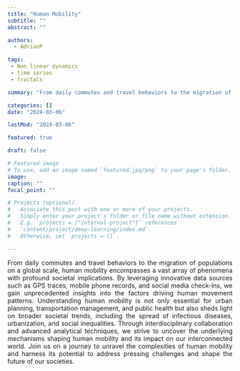 ```yaml
---
title: "Human Mobility"
subtitle: ""
abstract: ""

authors:
  - AdrianP

tags:
 - Non linear dynamics
 - time series
 - fractals

summary: "From daily commutes and travel behaviors to the migration of populations on a global scale, human mobility encompasses a vast array of phenomena with profound societal implications. By leveraging innovative data sources such as GPS traces, mobile phone records, and social media check-ins, we gain unprecedented insights into the factors driving human movement patterns. Understanding human mobility is not only essential for urban planning, transportation management, and public health but also sheds light on broader societal trends, including the spread of infectious diseases, urbanization, and social inequalities. Through interdisciplinary collaboration and advanced analytical techniques, we strive to uncover the underlying mechanisms shaping human mobility and its impact on our interconnected world."

categories: []
date: "2024-03-06"

lastMod: "2024-03-06"

featured: true

draft: false

# Featured image
# To use, add an image named `featured.jpg/png` to your page's folder.
image:
caption: ""
focal_point: ""

# Projects (optional).
#   Associate this post with one or more of your projects.
#   Simply enter your project's folder or file name without extension.
#   E.g. `projects = ["internal-project"]` references
#   `content/project/deep-learning/index.md`.
#   Otherwise, set `projects = []`.

---
```

<div align="justify">
From daily commutes and travel behaviors to the migration of populations on a global scale, human mobility encompasses a vast array of phenomena with profound societal implications. By leveraging innovative data sources such as GPS traces, mobile phone records, and social media check-ins, we gain unprecedented insights into the factors driving human movement patterns. Understanding human mobility is not only essential for urban planning, transportation management, and public health but also sheds light on broader societal trends, including the spread of infectious diseases, urbanization, and social inequalities. Through interdisciplinary collaboration and advanced analytical techniques, we strive to uncover the underlying mechanisms shaping human mobility and its impact on our interconnected world. Join us on a journey to unravel the complexities of human mobility and harness its potential to address pressing challenges and shape the future of our societies.
</div>